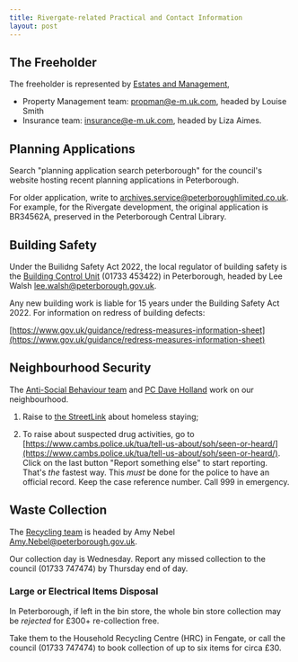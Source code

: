 ```yaml
---
title: Rivergate-related Practical and Contact Information
layout: post
---
```


## The Freeholder
The freeholder is represented by [Estates and Management](https://www.e-m.uk.com),

- Property Management team: [propman@e-m.uk.com](mailto:propman@e-m.uk.com), headed by Louise Smith
- Insurance team: [insurance@e-m.uk.com](mailto:insurance@e-m.uk.com), headed by Liza Aimes.

## Planning Applications
Search "planning application search peterborough" for the council's website hosting recent planning applications in Peterborough.

For older application, write to [archives.service@peterboroughlimited.co.uk](mailto:archives.service@peterboroughlimited.co.uk). For example, for the Rivergate development, the original application is BR34562A, preserved in the Peterborough Central Library.

## Building Safety
Under the Builidng Safety Act 2022, the local regulator of building safety is the [Building Control Unit](https://www.peterborough.gov.uk/council/planning-and-development/building-regulations) (01733 453422) in Peterborough, headed by Lee Walsh [lee.walsh@peterborough.gov.uk](mailto:lee.walsh@peterborough.gov.uk).

Any new building work is liable for 15 years under the Building Safety Act 2022. For information on redress of building defects:

[https://www.gov.uk/guidance/redress-measures-information-sheet](https://www.gov.uk/guidance/redress-measures-information-sheet)

## Neighbourhood Security
The [Anti-Social Behaviour team](mailto:antisocialbehaviour@peterborough.gov.uk) and [PC Dave Holland](mailto:Dave.Holland@cambs.police.uk) work on our neighbourhood.

1. Raise to [the StreetLink](https://thestreetlink.org.uk/) about homeless staying;

2. To raise about suspected drug activities, go to [https://www.cambs.police.uk/tua/tell-us-about/soh/seen-or-heard/](https://www.cambs.police.uk/tua/tell-us-about/soh/seen-or-heard/). Click on the last button "Report something else" to start reporting. That's _the_ fastest way. This *must* be done for the police to have an official record. Keep the case reference number. Call 999 in emergency.

## Waste Collection
The [Recycling team](mailto:recycling@peterborough.gov.uk) is headed by Amy Nebel [Amy.Nebel@peterborough.gov.uk](mailto:Amy.Nebel@peterborough.gov.uk).

Our collection day is Wednesday. Report any missed collection to the council (01733 747474) by Thursday end of day.

### Large or Electrical Items Disposal
In Peterborough, if left in the bin store, the whole bin store collection may be *rejected* for £300+ re-collection free.

Take them to the Household Recycling Centre (HRC) in Fengate, or call the council (01733 747474) to book collection of up to six items for circa £30.
